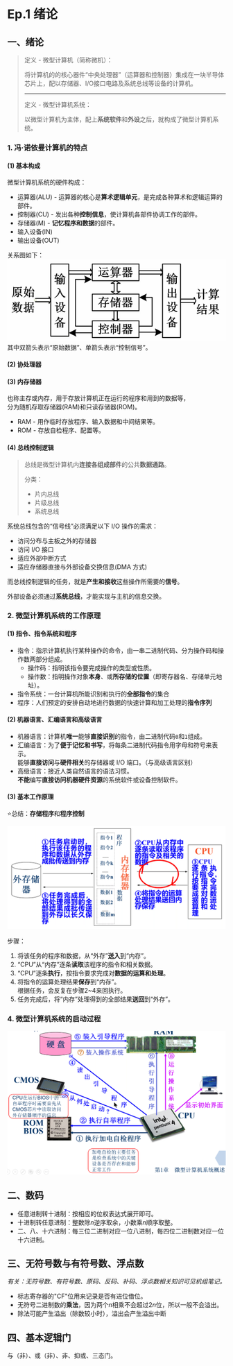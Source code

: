 # Ep.1 绪论

## 一、绪论

> 定义 - 微型计算机（简称微机）：
>
> 将计算机的的核心器件“中央处理器”（运算器和控制器）集成在一块半导体芯片上，配以存储器、I/O接口电路及系统总线等设备的计算机。
>
> ---
>
> 定义 -  微型计算机系统：
>
> 以微型计算机为主体，配上**系统软件**和**外设**之后，就构成了微型计算机系统。

### 1. 冯·诺依曼计算机的特点

#### (1) 基本构成

微型计算机系统的硬件构成：

* 运算器(ALU) - 运算器的核心是**算术逻辑单元**，是完成各种算术和逻辑运算的部件。
* 控制器(CU) - 发出各种**控制信息**，使计算机各部件协调工作的部件。
* 存储器(M) - **记忆程序和数据**的部件。
* 输入设备(IN)
* 输出设备(OUT)

关系图如下：  
![图 1](images/1.%E6%A6%82%E8%BF%B0--09-09_14-14-33.png)  
其中双箭头表示“原始数据”、单箭头表示“控制信号”。

#### (2) 协处理器

#### (3) 内存储器

也称主存或内存，用于存放计算机正在运行的程序和用到的数据等，  
分为随机存取存储器(RAM)和只读存储器(ROM)。

* RAM - 用作临时存放程序、输入数据和中间结果等。
* ROM - 存放自检程序、配置等。

#### (4) 总线控制逻辑

> 总线是微型计算机内**连接各组成部件**的公共**数据通路**。
>
> 分类：
>
> * 片内总线
> * 片级总线
> * 系统总线

系统总线包含的“信号线”必须满足以下 I/O 操作的需求：

* 访问分布与主板之外的存储器
* 访问 I/O 接口
* 适应外部中断方式
* 适应存储器直接与外部设备交换信息(DMA 方式)

而总线控制逻辑的任务，就是**产生和接收**这些操作所需要的**信号**。

外部设备必须通过**系统总线**，才能实现与主机的信息交换。

### 2. 微型计算机系统的工作原理

#### (1) 指令、指令系统和程序

* 指令：指示计算机执行某种操作的命令，由一串二进制代码、分为操作码和操作数两部分组成。
  * 操作码：指明该指令要完成操作的类型或性质。
  * 操作数：指明操作对象**本身**、或**所存储的位置**（即寄存器名、存储单元地址）。
* 指令系统：一台计算机所能识别和执行的**全部指令**的集合
* 程序：人们预定的安排自动地进行数据的快速计算和加工处理的**指令序列**

#### (2) 机器语言、汇编语言和高级语言

* 机器语言：计算机**唯一**能够**直接识别**的指令，由二进制代码`0`和`1`组成。
* 汇编语言：为了**便于记忆和书写**，将每条二进制代码指令用字母和符号来表示。  
  能够**直接访问**与**硬件相关**的存储器或 I/O 端口。（与高级语言区别）
* 高级语言：接近人类自然语言的语法习惯。  
  **不能**编写**直接访问机器硬件资源**的系统软件或设备控制软件。

#### (3) 基本工作原理

⭐总结：**存储程序**和**程序控制**

![基本工作原理](images/1.%E6%A6%82%E8%BF%B0--09-09_14-37-20.png)

步骤：

1. 将该任务的程序和数据，从“外存”**送入**到“内存”。
2. “CPU”从“内存”逐条**读取**该程序的指令和相关数据。
3. “CPU”逐条**执行**，按指令要求完成对**数据的运算和处理**。
4. 将指令的运算处理结果**保存**到“内存”。  
   根据任务，会反复在步骤2~4来回执行。
5. 任务完成后，将“内存”处理得到的全部结果**送回**到“外存”。

### 4. 微型计算机系统的启动过程

![启动过程](images/1.%E6%A6%82%E8%BF%B0--09-09_14-40-22.png)

## 二、数码

* 任意进制转十进制：按相应的位权表达式展开即可。
* 十进制转任意进制：整数除$n$逆序取余，小数乘$n$顺序取整。
* 二、八、十六进制：每三位二进制对应一位八进制，每四位二进制数对应一位十六进制。

## 三、无符号数与有符号数、浮点数

*有关：无符号数、有符号数、原码、反码、补码、浮点数相关知识可见机组笔记。*

* 标志寄存器的"CF"位用来记录是否有进位借位。
* 无符号二进制数的**乘法**，因为两个$n$相乘不会超过$2n$位，所以一般不会溢出。
* 除法可能产生溢出（除数较小时），溢出会产生溢出中断

## 四、基本逻辑门

与（非）、或（非）、非、抑或、三态门。
